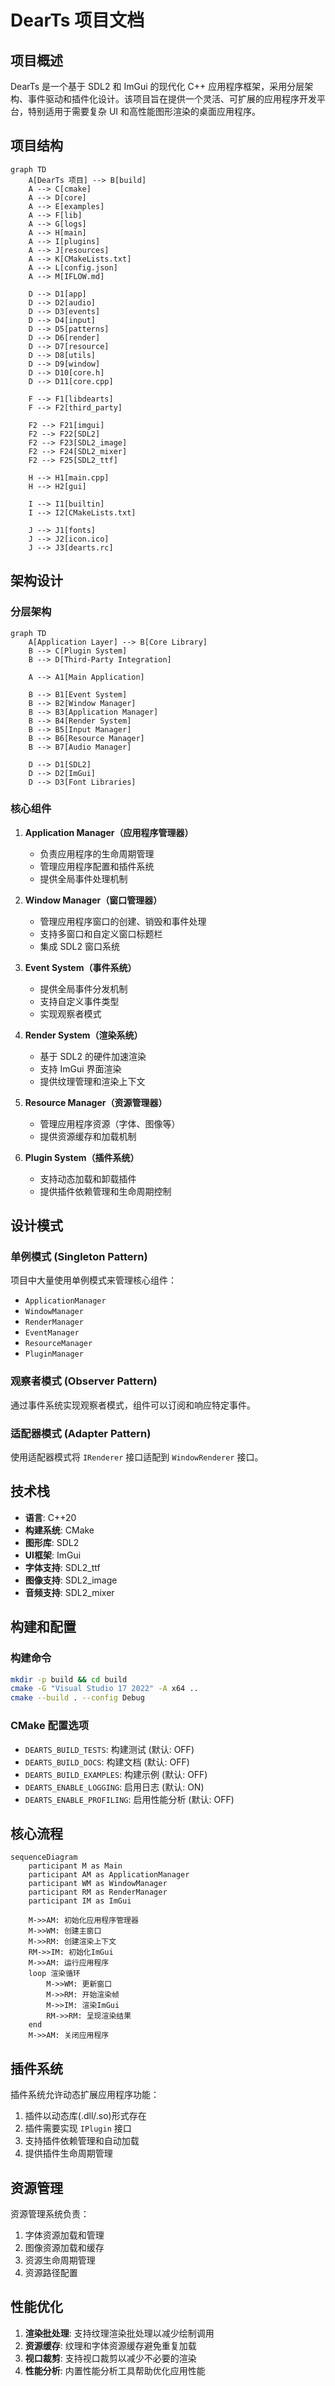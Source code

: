 # DearTs 项目文档

## 项目概述

DearTs 是一个基于 SDL2 和 ImGui 的现代化 C++ 应用程序框架，采用分层架构、事件驱动和插件化设计。该项目旨在提供一个灵活、可扩展的应用程序开发平台，特别适用于需要复杂 UI 和高性能图形渲染的桌面应用程序。

## 项目结构

```mermaid
graph TD
    A[DearTs 项目] --> B[build]
    A --> C[cmake]
    A --> D[core]
    A --> E[examples]
    A --> F[lib]
    A --> G[logs]
    A --> H[main]
    A --> I[plugins]
    A --> J[resources]
    A --> K[CMakeLists.txt]
    A --> L[config.json]
    A --> M[IFLOW.md]
    
    D --> D1[app]
    D --> D2[audio]
    D --> D3[events]
    D --> D4[input]
    D --> D5[patterns]
    D --> D6[render]
    D --> D7[resource]
    D --> D8[utils]
    D --> D9[window]
    D --> D10[core.h]
    D --> D11[core.cpp]
    
    F --> F1[libdearts]
    F --> F2[third_party]
    
    F2 --> F21[imgui]
    F2 --> F22[SDL2]
    F2 --> F23[SDL2_image]
    F2 --> F24[SDL2_mixer]
    F2 --> F25[SDL2_ttf]
    
    H --> H1[main.cpp]
    H --> H2[gui]
    
    I --> I1[builtin]
    I --> I2[CMakeLists.txt]
    
    J --> J1[fonts]
    J --> J2[icon.ico]
    J --> J3[dearts.rc]
```

## 架构设计

### 分层架构

```mermaid
graph TD
    A[Application Layer] --> B[Core Library]
    B --> C[Plugin System]
    B --> D[Third-Party Integration]
    
    A --> A1[Main Application]
    
    B --> B1[Event System]
    B --> B2[Window Manager]
    B --> B3[Application Manager]
    B --> B4[Render System]
    B --> B5[Input Manager]
    B --> B6[Resource Manager]
    B --> B7[Audio Manager]
    
    D --> D1[SDL2]
    D --> D2[ImGui]
    D --> D3[Font Libraries]
```

### 核心组件

1. **Application Manager（应用程序管理器）**
   - 负责应用程序的生命周期管理
   - 管理应用程序配置和插件系统
   - 提供全局事件处理机制

2. **Window Manager（窗口管理器）**
   - 管理应用程序窗口的创建、销毁和事件处理
   - 支持多窗口和自定义窗口标题栏
   - 集成 SDL2 窗口系统

3. **Event System（事件系统）**
   - 提供全局事件分发机制
   - 支持自定义事件类型
   - 实现观察者模式

4. **Render System（渲染系统）**
   - 基于 SDL2 的硬件加速渲染
   - 支持 ImGui 界面渲染
   - 提供纹理管理和渲染上下文

5. **Resource Manager（资源管理器）**
   - 管理应用程序资源（字体、图像等）
   - 提供资源缓存和加载机制

6. **Plugin System（插件系统）**
   - 支持动态加载和卸载插件
   - 提供插件依赖管理和生命周期控制

## 设计模式

### 单例模式 (Singleton Pattern)

项目中大量使用单例模式来管理核心组件：

- `ApplicationManager`
- `WindowManager`
- `RenderManager`
- `EventManager`
- `ResourceManager`
- `PluginManager`

### 观察者模式 (Observer Pattern)

通过事件系统实现观察者模式，组件可以订阅和响应特定事件。

### 适配器模式 (Adapter Pattern)

使用适配器模式将 `IRenderer` 接口适配到 `WindowRenderer` 接口。

## 技术栈

- **语言**: C++20
- **构建系统**: CMake
- **图形库**: SDL2
- **UI框架**: ImGui
- **字体支持**: SDL2_ttf
- **图像支持**: SDL2_image
- **音频支持**: SDL2_mixer

## 构建和配置

### 构建命令

```bash
mkdir -p build && cd build
cmake -G "Visual Studio 17 2022" -A x64 ..
cmake --build . --config Debug
```

### CMake 配置选项

- `DEARTS_BUILD_TESTS`: 构建测试 (默认: OFF)
- `DEARTS_BUILD_DOCS`: 构建文档 (默认: OFF)
- `DEARTS_BUILD_EXAMPLES`: 构建示例 (默认: OFF)
- `DEARTS_ENABLE_LOGGING`: 启用日志 (默认: ON)
- `DEARTS_ENABLE_PROFILING`: 启用性能分析 (默认: OFF)

## 核心流程

```mermaid
sequenceDiagram
    participant M as Main
    participant AM as ApplicationManager
    participant WM as WindowManager
    participant RM as RenderManager
    participant IM as ImGui
    
    M->>AM: 初始化应用程序管理器
    M->>WM: 创建主窗口
    M->>RM: 创建渲染上下文
    RM->>IM: 初始化ImGui
    M->>AM: 运行应用程序
    loop 渲染循环
        M->>WM: 更新窗口
        M->>RM: 开始渲染帧
        M->>IM: 渲染ImGui
        RM->>RM: 呈现渲染结果
    end
    M->>AM: 关闭应用程序
```

## 插件系统

插件系统允许动态扩展应用程序功能：

1. 插件以动态库(.dll/.so)形式存在
2. 插件需要实现 `IPlugin` 接口
3. 支持插件依赖管理和自动加载
4. 提供插件生命周期管理

## 资源管理

资源管理系统负责：

1. 字体资源加载和管理
2. 图像资源加载和缓存
3. 资源生命周期管理
4. 资源路径配置

## 性能优化

1. **渲染批处理**: 支持纹理渲染批处理以减少绘制调用
2. **资源缓存**: 纹理和字体资源缓存避免重复加载
3. **视口裁剪**: 支持视口裁剪以减少不必要的渲染
4. **性能分析**: 内置性能分析工具帮助优化应用性能